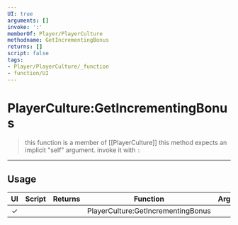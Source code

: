 ```yaml
---
UI: true
arguments: []
invoke: ':'
memberOf: Player/PlayerCulture
methodname: GetIncrementingBonus
returns: []
script: false
tags:
- Player/PlayerCulture/_function
- function/UI
---
```

# PlayerCulture:GetIncrementingBonus
> this function is a member of [[PlayerCulture]]
> this method expects an implicit "self" argument. invoke it with `:`
-----
## Usage
|  UI | Script | Returns | Function | Arguments |
|:---:|:------:|-------:|:--------:|:---------|
|✓| ||PlayerCulture:GetIncrementingBonus||
